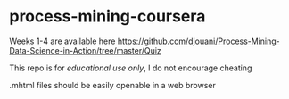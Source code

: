 # process-mining-coursera

Weeks 1-4 are available here https://github.com/djouani/Process-Mining-Data-Science-in-Action/tree/master/Quiz

This repo is for *educational use only*, I do not encourage cheating

.mhtml files should be easily openable in a web browser
